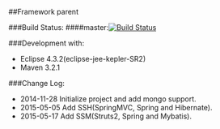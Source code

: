 ##Framework parent

###Build Status:
####master:[![Build Status](https://travis-ci.org/yangguangpiaosa/frame-parent.svg?branch=master)](https://travis-ci.org/yangguangpiaosa/frame-parent)

###Development with:
* Eclipse 4.3.2(eclipse-jee-kepler-SR2)
* Maven 3.2.1

###Change Log:
* 2014-11-28  Initialize project and add mongo support.
* 2015-05-05  Add SSH(SpringMVC, Spring and Hibernate).
* 2015-05-17  Add SSM(Struts2, Spring and Mybatis).
